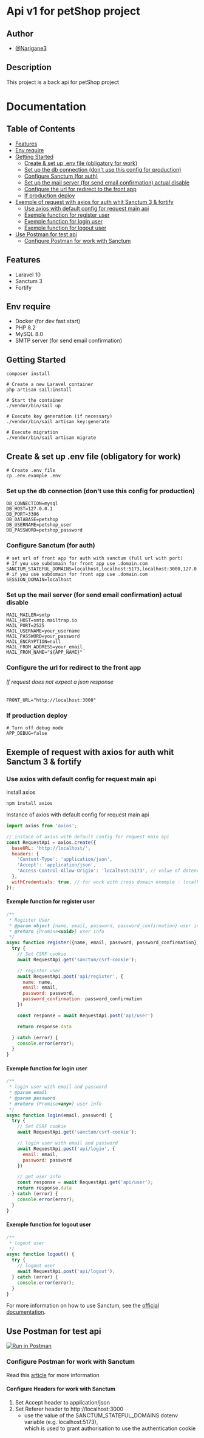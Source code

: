 # Api v1 for  petShop project

## Author
- [@Narigane3](https://github.com/Narigane3)

## Description
This project is a back api for petShop project

# Documentation

## Table of Contents
- [Features](#features)
- [Env require](#env-require)
- [Getting Started](#getting-started)
    - [Create & set up .env file (obligatory for work)](#create--set-up-env-file-obligatory-for-work)
    - [Set up the db connection (don't use this config for production)](#set-up-the-db-connection-dont-use-this-config-for-production)
    - [Configure Sanctum (for auth)](#configure-sanctum-for-auth)
    - [Set up the mail server (for send email confirmation) actual disable](#set-up-the-mail-server-for-send-email-confirmation-actual-disable)
    - [Configure the url for redirect to the front app](#configure-the-url-for-redirect-to-the-front-app)
    - [If production deploy](#if-production-deploy)
- [Exemple of request with axios for auth whit Sanctum 3 & fortify](#exemple-of-request-with-axios-for-auth-whit-sanctum-3--fortify)
    - [Use axios with default config for request main api](#use-axios-with-default-config-for-request-main-api)
    - [Exemple function for register user](#exemple-function-for-register-user)
    - [Exemple function for login user](#exemple-function-for-login-user)
    - [Exemple function for logout user](#exemple-function-for-logout-user)
- [Use Postman for test api](#use-postman-for-test-api)
    - [Configure Postman for work with Sanctum](#configure-postman-for-work-with-sanctum)

## Features
- Laravel 10
- Sanctum 3
- Fortify

## Env require
- Docker (for dev fast start)
- PHP 8.2
- MySQL 8.0
- SMTP server (for send email confirmation)


## Getting Started
```shell
composer install

# Create a new Laravel container
php artisan sail:install

# Start the container
./vendor/bin/sail up

# Execute key generation (if necessary)
./vendor/bin/sail artisan key:generate

# Execute migration
./vendor/bin/sail artisan migrate

```
## Create & set up .env file (obligatory for work)
```shell
# Create .env file
cp .env.example .env
```
### Set up the db connection (don't use this config for production)
```dotenv
DB_CONNECTION=mysql
DB_HOST=127.0.0.1
DB_PORT=3306
DB_DATABASE=petshop
DB_USERNAME=petshop_user
DB_PASSWORD=petshop_password
```
### Configure Sanctum (for auth)
```dotenv
# set url of front app for auth with sanctum (full url with port)
# If you use subdomain for front app use .domain.com
SANCTUM_STATEFUL_DOMAINS=localhost,localhost:5173,localhost:3000,127.0.0.1,127.0.0.1:8000,::1
# if you use subdomain for front app use .domain.com
SESSION_DOMAIN=localhost
```

### Set up the mail server (for send email confirmation) actual disable
```dotenv
MAIL_MAILER=smtp
MAIL_HOST=smtp.mailtrap.io
MAIL_PORT=2525
MAIL_USERNAME=your_username
MAIL_PASSWORD=your_password
MAIL_ENCRYPTION=null
MAIL_FROM_ADDRESS=your_email_
MAIL_FROM_NAME="${APP_NAME}"
```
### Configure the url for redirect to the front app
###### If request does not expect a json response
```dotenv
FRONT_URL="http://localhost:3000"
```

### If production deploy
```dotenv
# Turn off debug mode
APP_DEBUG=false
```

## Exemple of request with axios for auth whit Sanctum 3 & fortify

### Use axios with default config for request main api
install axios
```shell
npm install axios
```

Instance of axios with default config for request main api
```javascript
import axios from 'axios';

// instace of axios with default config for request main api
const RequestApi = axios.create({
  baseURL: 'http://localhost/',
  headers: {
    'Content-Type': 'application/json',
    'Accept': 'application/json',
    'Access-Control-Allow-Origin': 'localhost:5173', // value of dotenv variable SANCTUM_STATEFUL_DOMAINS
  },
  withCredentials: true, // for work with cross domain exemple : localhost
});
```

#### Exemple function for register user
```javascript
/**
 * Register User
 * @param object {name, email, password, password_confirmation} user info
 * @return {Promise<void>} user info
 */
async function register({name, email, password, password_confirmation}) {
  try {
    // Set CSRF cookie
    await RequestApi.get('sanctum/csrf-cookie');

    // register user
    await RequestApi.post('api/register', {
      name: name,
      email: email,
      password: password,
      password_confirmation: password_confirmation
    })

    const response = await RequestApi.post('api/user')

    return response.data

  } catch (error) {
    console.error(error);
  }
}
```

#### Exemple function for login user
```javascript
/**
 * login user with email and password
 * @param email
 * @param password
 * @return {Promise<any>} user info
 */
async function login(email, password) {
  try {
    // Set CSRF cookie
    await RequestApi.get('sanctum/csrf-cookie');

    // login user with email and password
    await RequestApi.post('api/login', {
      email: email,
      password: password
    })

    // get user info
    const response = await RequestApi.get('api/user');
    return response.data
  } catch (error) {
    console.error(error);
  }
}
```

#### Exemple function for logout user
```javascript
/**
 * logout user
 */
async function logout() {
  try {
    // logout user
    await RequestApi.post('api/logout');
  } catch (error) {
    console.error(error);
  }
}
```

For more information on how to use Sanctum, see the [official documentation](https://laravel.com/docs/10.x/sanctum).

## Use Postman for test api
[![Run in Postman](https://run.pstmn.io/button.svg)](https://app.getpostman.com/run-collection/1a0b3b2b9b8b2b2b2b2b)

### Configure Postman for work with Sanctum

Read this [article](https://blog.codecourse.com/laravel-sanctum-airlock-with-postman) for more information

#### Configure Headers for work with Sanctum
1. Set Accept header to application/json
2. Set Referer header to http://localhost:3000
   - use the value of the SANCTUM_STATEFUL_DOMAINS dotenv variable (e.g. localhost:5173),<br> which is used to grant authorisation to use the authentication cookie 

